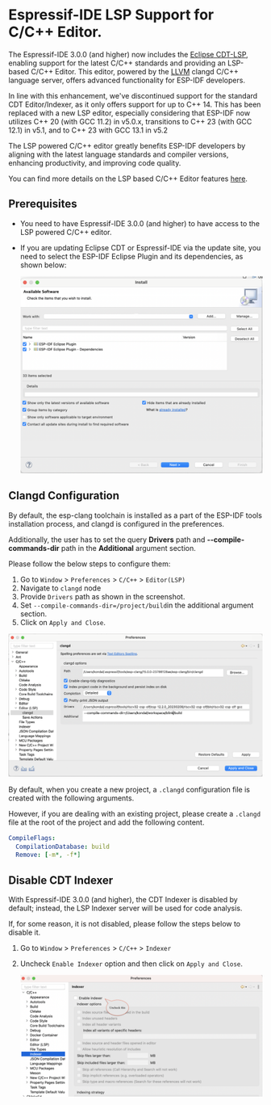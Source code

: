 # Espressif-IDE LSP Support for C/C++ Editor.

The Espressif-IDE 3.0.0 (and higher) now includes the [Eclipse CDT-LSP](https://github.com/eclipse-cdt/cdt-lsp/), enabling support for the latest C/C++ standards and providing an LSP-based C/C++ Editor. This editor, powered by the [LLVM](https://clangd.llvm.org/) clangd C/C++ language server, offers advanced functionality for ESP-IDF developers.

In line with this enhancement, we've discontinued support for the standard CDT Editor/Indexer, as it only offers support for up to C++ 14. This has been replaced with a new LSP editor, especially considering that ESP-IDF now utilizes C++ 20 (with GCC 11.2) in v5.0.x, transitions to C++ 23 (with GCC 12.1) in v5.1, and to C++ 23 with GCC 13.1 in v5.2

The LSP powered C/C++ editor greatly benefits ESP-IDF developers by aligning with the latest language standards and compiler versions, enhancing productivity, and improving code quality.

You can find more details on the LSP based C/C++ Editor features [here](https://github.com/eclipse-cdt/cdt-lsp/).

## Prerequisites
* You need to have Espressif-IDE 3.0.0 (and higher) to have access to the LSP powered C/C++ editor. 
* If you are updating Eclipse CDT or Espressif-IDE via the update site, you need to select the ESP-IDF Eclipse Plugin and its dependencies, as shown below:

 	![](images/clangd/cdtlsp_updatesite.png)

## Clangd Configuration

By default, the esp-clang toolchain is installed as a part of the ESP-IDF tools installation process, and clangd is configured in the preferences.

Additionally, the user has to set the query **Drivers** path and **--compile-commands-dir** path in the **Additional** argument section.

Please follow the below steps to configure them:

1. Go to `Window` > `Preferences` > `C/C++` > `Editor(LSP)`
2. Navigate to `clangd` node
3. Provide `Drivers` path as shown in the screenshot.
4. Set `--compile-commands-dir=/project/build`in the additional argument section.
5. Click on `Apply and Close`.

 ![Configuration settings for clangd in Espressif-IDE](images/clangd/clangd_config.png)

By default, when you create a new project, a `.clangd` configuration file is created with the following arguments.

However, if you are dealing with an existing project, please create a `.clangd` file at the root of the project and add the following content.

```yaml
CompileFlags:
  CompilationDatabase: build
  Remove: [-m*, -f*]
```	

## Disable CDT Indexer
With Espressif-IDE 3.0.0 (and higher), the CDT Indexer is disabled by default; instead, the LSP Indexer server will be used for code analysis.

If, for some reason, it is not disabled, please follow the steps below to disable it.

1. Go to `Window` > `Preferences` > `C/C++` > `Indexer`
2. Uncheck `Enable Indexer` option and then click on `Apply and Close`.
   
   
   ![](images/clangd/cdt_indexer_disable.png)
